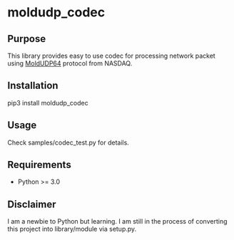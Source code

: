 # moldudp_codec

## Purpose
This library provides easy to use codec for processing network packet using <a href="http://www.nasdaqtrader.com/content/technicalsupport/specifications/dataproducts/moldudp64.pdf">MoldUDP64</a> protocol from NASDAQ.

## Installation
pip3 install moldudp_codec

## Usage
Check samples/codec_test.py for details.

## Requirements
- Python >= 3.0

## Disclaimer
I am a newbie to Python but learning. I am still in the process of converting this project into library/module via setup.py.

